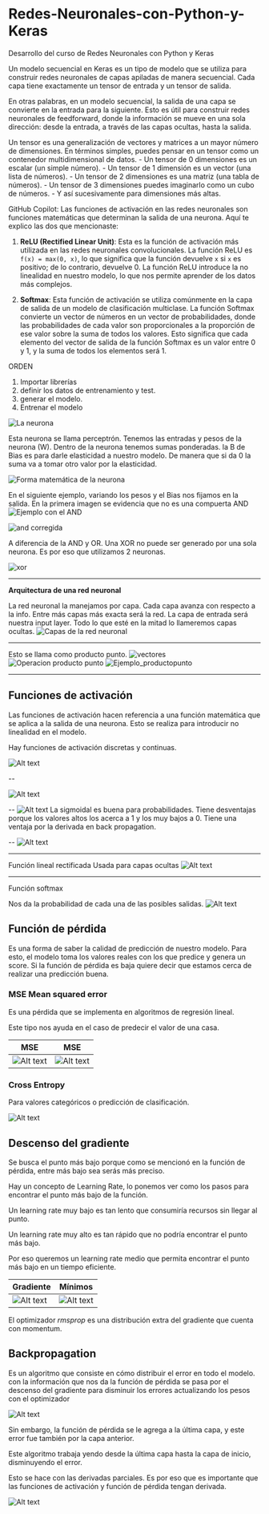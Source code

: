 # Redes-Neuronales-con-Python-y-Keras
Desarrollo del curso de Redes Neuronales con Python y Keras

Un modelo secuencial en Keras es un tipo de modelo que se utiliza para construir redes neuronales de capas apiladas de manera secuencial. Cada capa tiene exactamente un tensor de entrada y un tensor de salida.

En otras palabras, en un modelo secuencial, la salida de una capa se convierte en la entrada para la siguiente. Esto es útil para construir redes neuronales de feedforward, donde la información se mueve en una sola dirección: desde la entrada, a través de las capas ocultas, hasta la salida.


Un tensor es una generalización de vectores y matrices a un mayor número de dimensiones. En términos simples, puedes pensar en un tensor como un contenedor multidimensional de datos.
    - Un tensor de 0 dimensiones es un escalar (un simple número).
    - Un tensor de 1 dimensión es un vector (una lista de números).
    - Un tensor de 2 dimensiones es una matriz (una tabla de números).
    - Un tensor de 3 dimensiones puedes imaginarlo como un cubo de números.
    - Y así sucesivamente para dimensiones más altas.

GitHub Copilot: Las funciones de activación en las redes neuronales son funciones matemáticas que determinan la salida de una neurona. Aquí te explico las dos que mencionaste:

1. **ReLU (Rectified Linear Unit)**: Esta es la función de activación más utilizada en las redes neuronales convolucionales. La función ReLU es `f(x) = max(0, x)`, lo que significa que la función devuelve `x` si `x` es positivo; de lo contrario, devuelve 0. La función ReLU introduce la no linealidad en nuestro modelo, lo que nos permite aprender de los datos más complejos.

2. **Softmax**: Esta función de activación se utiliza comúnmente en la capa de salida de un modelo de clasificación multiclase. La función Softmax convierte un vector de números en un vector de probabilidades, donde las probabilidades de cada valor son proporcionales a la proporción de ese valor sobre la suma de todos los valores. Esto significa que cada elemento del vector de salida de la función Softmax es un valor entre 0 y 1, y la suma de todos los elementos será 1.


ORDEN 
1. Importar librerías
2. definir los datos de entrenamiento y test. 
3. generar el modelo. 
4. Entrenar el modelo

![La neurona](Imágenes/neurona.png)

Esta neurona se llama perceptrón.
Tenemos las entradas y pesos de la neurona (W). 
Dentro de la neurona tenemos sumas ponderadas. 
la B de Bias es para darle elasticidad a nuestro modelo. De manera que si da 0 la suma va a tomar otro valor por la elasticidad. 

![Forma matemática de la neurona](Imágenes/forma_matematica.png)

En el siguiente ejemplo, variando los pesos y el Bias nos fijamos en la salida. En la primera imagen se evidencia que no es una compuerta AND
![Ejemplo con el AND](Imágenes/ejemplo_AND.png)

![and corregida](Imágenes/and_corregida.png)


A diferencia de la AND y OR. 
Una XOR no puede ser generado por una sola neurona. Es por eso que utilizamos 2 neuronas.  

![xor](Imágenes/xor.png)

---------

**Arquitectura de una red neuronal**

La red neuronal la manejamos por capa. 
Cada capa avanza con respecto a la info. 
Entre más capas más exacta será la red. 
La capa de entrada será nuestra input layer. 
Todo lo que esté en la mitad lo llameremos capas ocultas. 
![Capas de la red neuronal](Imágenes/capas_redes.png)

----------

Esto se llama como producto punto. 
![vectores](Imágenes/vectores.png)
![Operacion producto punto](Imágenes/operacion_productopunto.png)
![Ejemplo_productopunto](Imágenes/ejemplo_productopunto.png)

----------


## Funciones de activación

Las funciones de activación hacen referencia a una función matemática que se aplica a la salida de una neurona. Esto se realiza para introducir no linealidad en el modelo.

Hay funciones de activación discretas y continuas. 

![Alt text](Imágenes/escalon.png)

--

![Alt text](Imágenes/signo.png)

-- 
![Alt text](Imágenes/sigmoidal.png)
La sigmoidal es buena para probabilidades. 
Tiene desventajas porque los valores altos los acerca a 1 y los muy bajos a 0. 
Tiene una ventaja por la derivada en back propagation. 

--
![Alt text](Imágenes/tanh.png)


--- 

Función lineal rectificada 
Usada para capas ocultas
![Alt text](Imágenes/relu.png)

---
Función softmax 

Nos da la probabilidad de cada una de las posibles salidas. 
![Alt text](Imágenes/softmax.png)


## Función de pérdida 

Es una forma de saber la calidad de predicción de nuestro modelo. 
Para esto, el modelo toma los valores reales con los que predice y genera un score. 
Si la función de pérdida es baja quiere decir que estamos cerca de realizar una predicción buena. 

### MSE Mean squared error 
Es una pérdida que se implementa en algoritmos de regresión lineal. 

Este tipo nos ayuda en el caso de predecir el valor de una casa. 

| MSE  | MSE |
| ------------- | ------------- |
| ![Alt text](Imágenes/MSE.png)  | ![Alt text](Imágenes/formulaMSE.png) |

### Cross Entropy

Para valores categóricos o predicción de clasificación. 

![Alt text](Imágenes/cross_entropy.png)

## Descenso del gradiente 

Se busca el punto más bajo porque como se mencionó en la función de pérdida, entre más bajo sea serás más preciso. 

Hay un concepto de Learning Rate, lo ponemos ver como los pasos para encontrar el punto más bajo de la función. 

Un learning rate muy bajo es tan lento que consumiría recursos sin llegar al punto. 

Un learning rate muy alto es tan rápido que no podría encontrar el punto más bajo. 

Por eso queremos un learning rate medio que permita encontrar el punto más bajo en un tiempo eficiente. 

| Gradiente  | Mínimos |
| ------------- | ------------- |
| ![Alt text](Imágenes/gradiente.png) | ![Alt text](Imágenes/minimos.png) |

El optimizador *rmsprop* es una distribución extra del gradiente que cuenta con momentum.



## Backpropagation 

Es un algoritmo que consiste en cómo distribuir el error en todo el modelo. 
con la información que nos da la función de pérdida se pasa por el descenso del gradiente para disminuir los errores actualizando los pesos con el optimizador 

![Alt text](Imágenes/backpropagation.png)

Sin embargo, la función de pérdida se le agrega a la última capa, y este error fue también por la capa anterior. 

Este algoritmo trabaja yendo desde la última capa hasta la capa de inicio, disminuyendo el error. 

Esto se hace con las derivadas parciales. Es por eso que es importante que las funciones de activación y función de pérdida tengan derivada. 

![Alt text](Imágenes/dev_parciales.png)